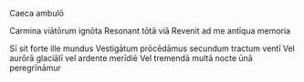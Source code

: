 Caeca ambulō




Carmina viātōrum ignōta
Resonant tōtā viā
Revenit ad me antīqua memoria



Sī sit forte ille mundus 
Vestigātum prōcēdāmus secundum tractum ventī
Vel aurōrā glaciālī vel ardente merīdiē 
Vel tremendā multā nocte ūnā peregrīnāmur 

